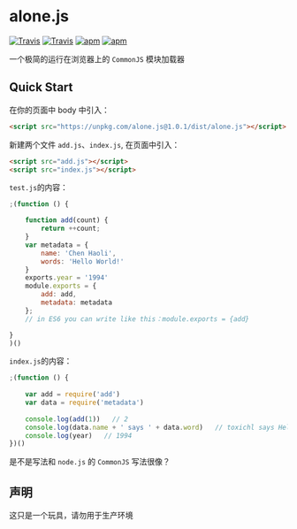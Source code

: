 # alone.js

[![Travis](https://img.shields.io/travis/rust-lang/rust.svg)]()
[![Travis](https://img.shields.io/badge/download-%3C1kb-red.svg)]()
[![apm](https://img.shields.io/apm/l/vim-mode.svg)]()
[![apm](https://img.shields.io/github/stars/toxichl/alone.js.svg?style=social&label=Star)]()

一个极简的运行在浏览器上的 `CommonJS` 模块加载器

## Quick Start

在你的页面中 body 中引入：

```html
<script src="https://unpkg.com/alone.js@1.0.1/dist/alone.js"></script>
```

新建两个文件 `add.js`、`index.js`, 在页面中引入：

```html
<script src="add.js"></script>
<script src="index.js"></script>
```

 `test.js`的内容：

```js
;(function () {

    function add(count) {
		return ++count;
	}
	var metadata = {
		name: 'Chen Haoli',
		words: 'Hello World!'
    }
	exports.year = '1994'
	module.exports = {
		add: add,
		metadata: metadata
	};
	// in ES6 you can write like this：module.exports = {add}

}
)()
```

`index.js`的内容：

```js
;(function () {
	
	var add = require('add')
	var data = require('metadata')
	
	console.log(add(1))   // 2
	console.log(data.name + ' says ' + data.word)   // toxichl says Hello World!
	console.log(year)   // 1994
})()
```

是不是写法和 `node.js` 的 `CommonJS` 写法很像？


## 声明

这只是一个玩具，请勿用于生产环境


